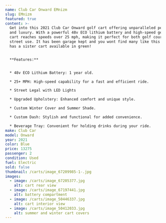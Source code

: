 ```yaml
---
name: Club Car Onward EMnizm
slug: EMnizm
featured: true
content: >-
  Get into this 2021 Club Car Onward golf cart offering unparalleled performance
  and luxury. With a powerful 48v ECO lithium battery and high-speed gears, this
  cart reaches speeds over 25 mph, making it perfect for both golf courses and
  street use. It has been garage kept and you wont find many like this one. It
  has a sister cart available in green!


  **Features:**


  * 48v ECO Lithium Battery: 1 year old.

  * 25+ MPH: High-speed capability for a fast and efficient ride.

  * Street Legal with LED Lights

  * Upgraded Upholstery: Enhanced comfort and unique style.

  * Custom Winter Cover and Summer Shade.

  * Custom Dash: Stylish and functional for added convenience.

  * Beverage Tray: Convenient for holding drinks during your ride.
make: Club Car
model: Onward
year: 2021
color: Blue
price: 13275
passenger: 2
condition: Used
fuel: Electric
sold: false
thumbnail: /carts/image_67209985-1-.jpg
images:
  - image: /carts/image_67205377.jpg
    alt: cart rear view
  - image: /carts/image_67197441.jpg
    alt: battery compartment
  - image: /carts/image_50446337.jpg
    alt: cart interior view
  - image: /carts/image_50412033.jpg
    alt: summer and winter cart covers
---
```

